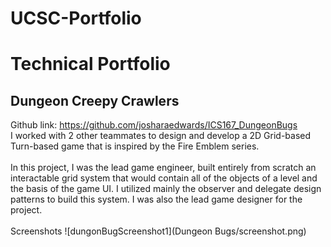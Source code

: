 # UCSC-Portfolio
# Technical Portfolio
## Dungeon Creepy Crawlers
Github link: https://github.com/josharaedwards/ICS167_DungeonBugs <br/>
I worked with 2 other teammates to design and develop a 2D Grid-based Turn-based game that is inspired by the Fire Emblem series. <br/><br/>
In this project, I was the lead game engineer, built entirely from scratch an interactable grid system that would contain all of the objects of a level and the basis of the game UI. I utilized mainly the observer and delegate design patterns to build this system. I was also the lead game designer for the project. <br/><br/>
Screenshots
![dungonBugScreenshot1](Dungeon Bugs/screenshot.png)
